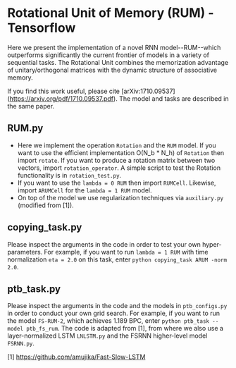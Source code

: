 # Rotational Unit of Memory (RUM) - Tensorflow

Here we present the implementation of a novel RNN model--RUM--which outperforms significantly the current frontier of models in a variety of sequential tasks. The Rotational Unit combines the memorization advantage of unitary/orthogonal matrices with the dynamic structure of associative memory.
    
If you find this work useful, please cite [arXiv:1710.09537] (https://arxiv.org/pdf/1710.09537.pdf). The model and tasks are described in the same paper. 

## RUM.py
- Here we implement the operation `Rotation` and the `RUM` model. If you want to use the efficient implementation O(N_b * N_h) of `Rotation` then import `rotate`. If you want to produce a rotation matrix between two vectors, import `rotation_operator`. A simple script to test the Rotation functionality is in `rotation_test.py`. 
- If you want to use the `lambda = 0 RUM` then import `RUMCell`. Likewise, import `ARUMCell` for the `lambda = 1 RUM` model.
- On top of the model we use regularization techniques via `auxiliary.py` (modified from [1]). 
## copying_task.py 
Please inspect the arguments in the code in order to test your own hyper-parameters. For example, if you want to run `lambda = 1 RUM` with time normalization `eta = 2.0` on this task, enter `python copying_task ARUM -norm 2.0`. 
## ptb_task.py 
Please inspect the arguments in the code and the models in `ptb_configs.py` in order to conduct your own grid search. For example, if you want to run the model `FS-RUM-2`, which achieves 1.189 BPC, enter `python ptb_task --model ptb_fs_rum`. The code is adapted from [1], from where we also use a layer-normalized LSTM `LNLSTM.py` and the FSRNN higher-level model `FSRNN.py`.

[1] https://github.com/amujika/Fast-Slow-LSTM
